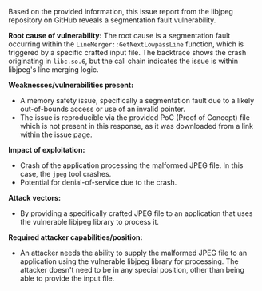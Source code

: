 Based on the provided information, this issue report from the libjpeg repository on GitHub reveals a segmentation fault vulnerability.

**Root cause of vulnerability:**
The root cause is a segmentation fault occurring within the `LineMerger::GetNextLowpassLine` function, which is triggered by a specific crafted input file. The backtrace shows the crash originating in `libc.so.6`, but the call chain indicates the issue is within libjpeg's line merging logic.

**Weaknesses/vulnerabilities present:**
- A memory safety issue, specifically a segmentation fault due to a likely out-of-bounds access or use of an invalid pointer.
- The issue is reproducible via the provided PoC (Proof of Concept) file which is not present in this response, as it was downloaded from a link within the issue page.

**Impact of exploitation:**
- Crash of the application processing the malformed JPEG file. In this case, the `jpeg` tool crashes.
- Potential for denial-of-service due to the crash.

**Attack vectors:**
- By providing a specifically crafted JPEG file to an application that uses the vulnerable libjpeg library to process it.

**Required attacker capabilities/position:**
- An attacker needs the ability to supply the malformed JPEG file to an application using the vulnerable libjpeg library for processing. The attacker doesn't need to be in any special position, other than being able to provide the input file.